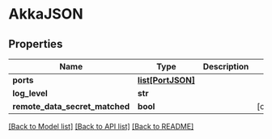 # AkkaJSON

## Properties
Name | Type | Description | Notes
------------ | ------------- | ------------- | -------------
**ports** | [**list[PortJSON]**](PortJSON.md) |  | 
**log_level** | **str** |  | 
**remote_data_secret_matched** | **bool** |  | [optional] 

[[Back to Model list]](../README.md#documentation-for-models) [[Back to API list]](../README.md#documentation-for-api-endpoints) [[Back to README]](../README.md)


